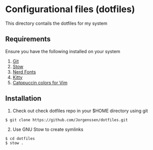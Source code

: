 # Configurational files (dotfiles)

This directory contails the dotfiles for my system

## Requirements

Ensure you have the following installed on your system

1. [Git](https://git-scm.com/downloads)
2. [Stow](https://www.gnu.org/software/stow/)
3. [Nerd Fonts](https://github.com/ryanoasis/nerd-fonts)
4. [Kitty](https://sw.kovidgoyal.net/kitty/)
5. [Catppuccin colors for Vim](https://github.com/catppuccin/vim)

## Installation

1. Check out check dotfiles repo in your $HOME directory using git

```
$ git clone https://github.com/Jorgenssen/dotfiles.git
```

2. Use GNU Stow to create symlinks

```
$ cd dotfiles
$ stow .
```

